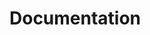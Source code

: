 <!--
@@@title:Documentation@@@
@@@description:Documentation.@@@
@@@section:None@@@
-->

# Documentation
